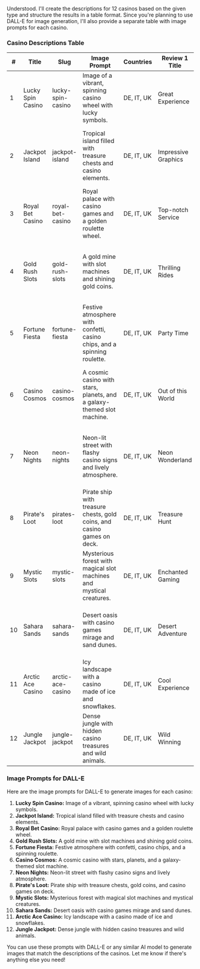 Understood. I'll create the descriptions for 12 casinos based on the given type and structure the results in a table format. Since you're planning to use DALL-E for image generation, I'll also provide a separate table with image prompts for each casino.

### Casino Descriptions Table

| #  | Title               | Slug                  | Image Prompt                        | Countries      | Review 1 Title      | Review 1 Text                                             | Review 2 Title         | Review 2 Text                                             |
|----|---------------------|-----------------------|-------------------------------------|----------------|---------------------|-----------------------------------------------------------|------------------------|-----------------------------------------------------------|
| 1  | Lucky Spin Casino   | lucky-spin-casino     | Image of a vibrant, spinning casino wheel with lucky symbols. | DE, IT, UK     | Great Experience    | Fantastic time playing at Lucky Spin Casino. Highly recommended for slots lovers! | Friendly Support       | Support team was very helpful with inquiries. Enjoyed the variety of games. |
| 2  | Jackpot Island      | jackpot-island        | Tropical island filled with treasure chests and casino elements. | DE, IT, UK     | Impressive Graphics | Graphics are out of this world! Felt like I was in a real casino. | Wide Range of Games    | Never run out of games to play. They have everything from slots to live dealer games. |
| 3  | Royal Bet Casino    | royal-bet-casino      | Royal palace with casino games and a golden roulette wheel. | DE, IT, UK     | Top-notch Service   | Customer service is excellent. They really care about their players. | Best Slots Selection   | If you love slots, this is the place to be. They have all the top games. |
| 4  | Gold Rush Slots     | gold-rush-slots       | A gold mine with slot machines and shining gold coins. | DE, IT, UK     | Thrilling Rides     | Gold Rush Slots offers an adrenaline-packed experience with their extensive slot collection. | Quick Withdrawals      | Smooth and quick withdrawal process. Very reliable. |
| 5  | Fortune Fiesta      | fortune-fiesta        | Festive atmosphere with confetti, casino chips, and a spinning roulette. | DE, IT, UK     | Party Time          | Fortune Fiesta brings the party to you with their exciting games and lively community. | Generous Bonuses       | Their bonuses are incredibly generous, adding to the fun. |
| 6  | Casino Cosmos       | casino-cosmos         | A cosmic casino with stars, planets, and a galaxy-themed slot machine. | DE, IT, UK     | Out of this World   | Casino Cosmos takes you on an interstellar journey with its cosmic theme and stellar games. | Stellar Support        | Support team is as vast and helpful as the cosmos itself. |
| 7  | Neon Nights         | neon-nights           | Neon-lit street with flashy casino signs and lively atmosphere. | DE, IT, UK     | Neon Wonderland     | Neon Nights dazzles with its bright lights and electrifying games. | Night-time Thrills     | The excitement never sleeps at Neon Nights, offering endless entertainment. |
| 8  | Pirate's Loot       | pirates-loot          | Pirate ship with treasure chests, gold coins, and casino games on deck. | DE, IT, UK     | Treasure Hunt       | Pirate's Loot offers an adventurous experience with treasure-filled games. | Swashbuckling Games    | The games are as exciting as a swashbuckling adventure on the high seas. |
| 9  | Mystic Slots        | mystic-slots          | Mysterious forest with magical slot machines and mystical creatures. | DE, IT, UK     | Enchanted Gaming    | Mystic Slots offers a magical and enchanting gaming experience. | Mysterious Wins        | Wins are as mysterious and surprising as the slots themselves. |
| 10 | Sahara Sands        | sahara-sands          | Desert oasis with casino games mirage and sand dunes. | DE, IT, UK     | Desert Adventure    | Sahara Sands offers a thrilling adventure with every spin in the vast desert. | Oasis of Games         | An oasis of games in the midst of a gaming desert. |
| 11 | Arctic Ace Casino   | arctic-ace-casino     | Icy landscape with a casino made of ice and snowflakes. | DE, IT, UK     | Cool Experience     | Arctic Ace Casino offers a cool and refreshing gaming experience. | Chilling Wins          | Wins are as chilling and exciting as the Arctic itself. |
| 12 | Jungle Jackpot      | jungle-jackpot        | Dense jungle with hidden casino treasures and wild animals. | DE, IT, UK     | Wild Winning        | Jungle Jackpot offers a wild and thrilling gaming experience. | Jungle of Games        | A dense jungle filled with a variety of exciting games. |

### Image Prompts for DALL-E

Here are the image prompts for DALL-E to generate images for each casino:

1. **Lucky Spin Casino:** Image of a vibrant, spinning casino wheel with lucky symbols.
2. **Jackpot Island:** Tropical island filled with treasure chests and casino elements.
3. **Royal Bet Casino:** Royal palace with casino games and a golden roulette wheel.
4. **Gold Rush Slots:** A gold mine with slot machines and shining gold coins.
5. **Fortune Fiesta:** Festive atmosphere with confetti, casino chips, and a spinning roulette.
6. **Casino Cosmos:** A cosmic casino with stars, planets, and a galaxy-themed slot machine.
7. **Neon Nights:** Neon-lit street with flashy casino signs and lively atmosphere.
8. **Pirate's Loot:** Pirate ship with treasure chests, gold coins, and casino games on deck.
9. **Mystic Slots:** Mysterious forest with magical slot machines and mystical creatures.
10. **Sahara Sands:** Desert oasis with casino games mirage and sand dunes.
11. **Arctic Ace Casino:** Icy landscape with a casino made of ice and snowflakes.
12. **Jungle Jackpot:** Dense jungle with hidden casino treasures and wild animals.

You can use these prompts with DALL-E or any similar AI model to generate images that match the descriptions of the casinos. Let me know if there's anything else you need!